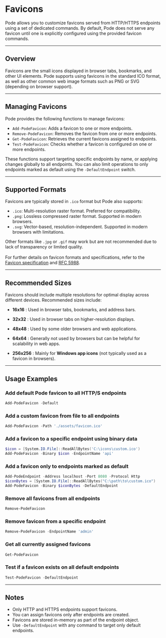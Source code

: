 # Favicons

Pode allows you to customize favicons served from HTTP/HTTPS endpoints using a set of dedicated commands. By default, Pode does not serve any favicon until one is explicitly configured using the provided favicon commands.

---

## Overview

Favicons are the small icons displayed in browser tabs, bookmarks, and other UI elements. Pode supports using favicons in the standard ICO format, as well as other common web image formats such as PNG or SVG (depending on browser support).

---

## Managing Favicons

Pode provides the following functions to manage favicons:

- `Add-PodeFavicon`: Adds a favicon to one or more endpoints.
- `Remove-PodeFavicon`: Removes the favicon from one or more endpoints.
- `Get-PodeFavicon`: Retrieves the current favicons assigned to endpoints.
- `Test-PodeFavicon`: Checks whether a favicon is configured on one or more endpoints.

These functions support targeting specific endpoints by name, or applying changes globally to all endpoints. You can also limit operations to only endpoints marked as default using the `-DefaultEndpoint` switch.

---

## Supported Formats

Favicons are typically stored in `.ico` format but Pode also supports:

- `.ico`: Multi-resolution raster format. Preferred for compatibility.
- `.png`: Lossless compressed raster format. Supported in modern browsers.
- `.svg`: Vector-based, resolution-independent. Supported in modern browsers with limitations.

Other formats like `.jpg` or `.gif` may work but are not recommended due to lack of transparency or limited quality.\
\
For further details on favicon formats and specifications, refer to the [Favicon specification]([https://en.wikipedia.org/wiki/Favicon](https://en.wikipedia.org/wiki/Favicon)) and [RFC 5988]([https://datatracker.ietf.org/doc/html/rfc5988](https://datatracker.ietf.org/doc/html/rfc5988)).

---

## Recommended Sizes

Favicons should include multiple resolutions for optimal display across different devices. Recommended sizes include:

- **16x16** : Used in browser tabs, bookmarks, and address bars.

- **32x32** : Used in browser tabs on higher-resolution displays.

- **48x48** : Used by some older browsers and web applications.

- **64x64** : Generally not used by browsers but can be helpful for scalability in web apps.

- **256x256** : Mainly for **Windows app icons** (not typically used as a favicon in browsers).

---

## Usage Examples

### Add default Pode favicon to all HTTP/S endpoints

```powershell
Add-PodeFavicon -Default
```

### Add a custom favicon from file to all endpoints

```powershell
Add-PodeFavicon -Path './assets/favicon.ico'
```

### Add a favicon to a specific endpoint using binary data

```powershell
$icon = [System.IO.File]::ReadAllBytes('C:\icons\custom.ico')
Add-PodeFavicon -Binary $icon -EndpointName 'api'
```

### Add a favicon only to endpoints marked as default

```powershell
Add-PodeEndpoint -Address localhost -Port 8080 -Protocol Http
$iconBytes = [System.IO.File]::ReadAllBytes("C:\path\to\custom.ico")
Add-PodeFavicon -Binary $iconBytes -DefaultEndpoint
```

### Remove all favicons from all endpoints

```powershell
Remove-PodeFavicon
```

### Remove favicon from a specific endpoint

```powershell
Remove-PodeFavicon -EndpointName 'admin'
```

### Get all currently assigned favicons

```powershell
Get-PodeFavicon
```

### Test if a favicon exists on all default endpoints

```powershell
Test-PodeFavicon -DefaultEndpoint
```

---

## Notes

- Only HTTP and HTTPS endpoints support favicons.
- You can assign favicons only after endpoints are created.
- Favicons are stored in-memory as part of the endpoint object.
- Use `-DefaultEndpoint` with any command to target only default endpoints.
